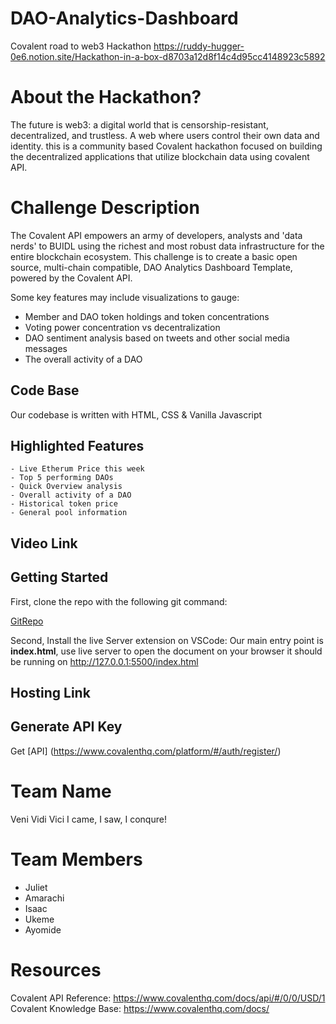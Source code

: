 # DAO-Analytics-Dashboard
Covalent road to web3 Hackathon
https://ruddy-hugger-0e6.notion.site/Hackathon-in-a-box-d8703a12d8f14c4d95cc4148923c5892

# About the Hackathon?
The future is web3: a digital world that is censorship-resistant, decentralized, and trustless. A web where users control their own data and identity. this is a community based Covalent hackathon focused on building the decentralized applications that utilize blockchain data using covalent API.

# Challenge Description
The Covalent API empowers an army of developers, analysts and 'data nerds' to BUIDL using the richest and most robust data infrastructure for the entire blockchain ecosystem. This challenge is to create a basic open source, multi-chain compatible, DAO Analytics Dashboard Template, powered by the Covalent API.

Some key features may include visualizations to gauge:

- Member and DAO token holdings and token concentrations
- Voting power concentration vs decentralization
- DAO sentiment analysis based on tweets and other social media messages
- The overall activity of a DAO

## Code Base
Our codebase is written with HTML, CSS & Vanilla Javascript

## Highlighted Features
    - Live Etherum Price this week
    - Top 5 performing DAOs
    - Quick Overview analysis
    - Overall activity of a DAO
    - Historical token price 
    - General pool information

## Video Link

## Getting Started
First, clone the repo with the following git command:

[GitRepo](https://github.com/UkemeSkywalker/DAO-Analytics-Dashboard.git)

Second, Install the live Server extension on VSCode:
Our main entry point is **index.html**, use live server to open the document on your browser
it should be running on http://127.0.0.1:5500/index.html

## Hosting Link

## Generate API Key
Get [API] (https://www.covalenthq.com/platform/#/auth/register/)

# Team Name
Veni Vidi Vici
I came, I saw, I conqure!

# Team Members

- Juliet
- Amarachi
- Isaac
- Ukeme
- Ayomide

# Resources
Covalent API Reference: https://www.covalenthq.com/docs/api/#/0/0/USD/1
Covalent Knowledge Base: https://www.covalenthq.com/docs/